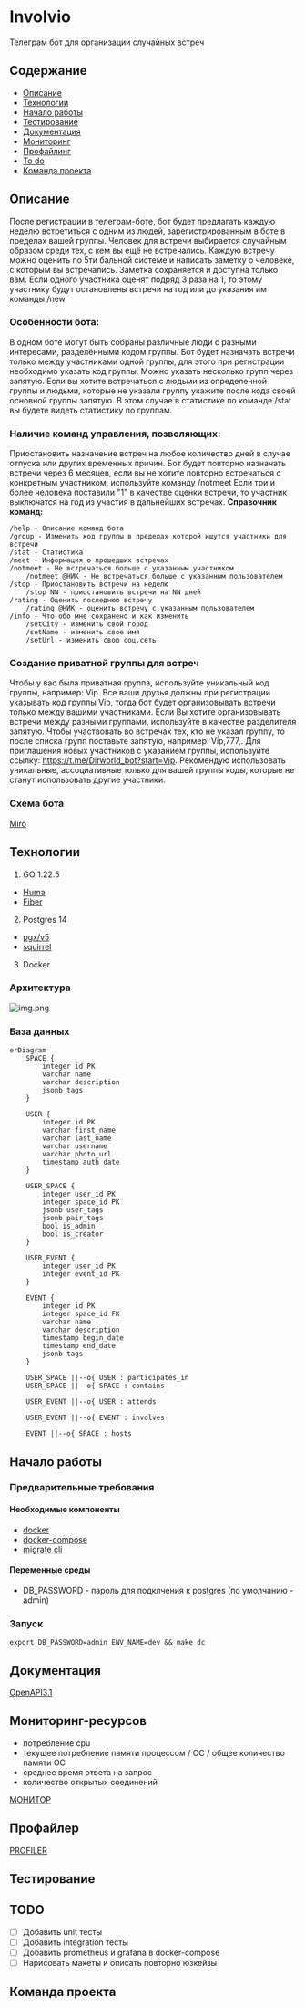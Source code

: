 # Involvio

Телеграм бот для организации случайных встреч

## Содержание
- [Описание](#Описание)
- [Технологии](#технологии)
- [Начало работы](#начало-работы)
- [Тестирование](#тестирование)
- [Документация](#Документация)
- [Мониторинг](#Мониторинг-ресурсов)
- [Профайлинг](#Профайлер)
- [To do](#todo)
- [Команда проекта](#команда-проекта)

## Описание
После регистрации в телеграм-боте, бот будет предлагать каждую неделю встретиться с одним из людей, зарегистрированным в боте в пределах вашей группы. Человек для встречи выбирается случайным образом среди тех, с кем вы ещё не встречались. Каждую встречу можно оценить по 5ти бальной системе и написать заметку о человеке, с которым вы встречались. Заметка сохраняется и доступна только вам.
Если одного участника оценят подряд 3 раза на 1, то этому участнику будут остановлены встречи на год или до указания им команды /new

### Особенности бота:
В одном боте могут быть собраны различные люди с разными интересами, разделёнными кодом группы. Бот будет назначать встречи только между участниками одной группы, для этого при регистрации необходимо указать код группы.
Можно указать несколько групп через запятую. Если вы хотите встречаться с людьми из определенной группы и людьми, которые не указали группу укажите после кода своей основной группы запятую. В этом случае в статистике по команде /stat вы будете видеть статистику по группам.

### Наличие команд управления, позволяющих:
Приостановить назначение встреч на любое количество дней в случае отпуска или других временных причин.
Бот будет повторно назначать встречи через 6 месяцев, если вы не хотите повторно встречаться с конкретным участником, используйте команду /notmeet
Если три и более человека поставили "1" в качестве оценки встречи, то участник выключатся на год из участия в дальнейших встречах.
**Справочник команд:**
```
/help - Описание команд бота
/group - Изменить код группы в пределах которой ищутся участники для встречи
/stat - Статистика
/meet - Информация о прошедших встречах
/notmeet - Не встречаться больше с указанным участником
    /notmeet @НИК - Не встречаться больше с указанным пользователем
/stop - Приостановить встречи на неделю
    /stop NN - приостановить встречи на NN дней
/rating - Оценить последнюю встречу
    /rating @НИК - оценить встречу с указанным пользователем
/info - Что обо мне сохранено и как изменить
    /setCity - изменить свой город
    /setName - изменить свое имя
    /setUrl - изменить свою соц.сеть
```
### Создание приватной группы для встреч
Чтобы у вас была приватная группа, используйте уникальный код группы, например: Vip. Все ваши друзья должны при регистрации указывать код группы Vip, тогда бот будет организовывать встречи только между вашими участниками. Если Вы хотите организовывать встречи между разными группами, используйте в качестве разделителя запятую. Чтобы участвовать во встречах тех, кто не указал группу, то после списка групп поставьте запятую, например: Vip,777,. Для приглашения новых участников с указанием группы, используйте ссылку: https://t.me/Dirworld_bot?start=Vip. Рекомендую использовать уникальные, ассоциативные только для вашей группы коды, которые не станут использовать другие участники.

### Схема бота
[Miro](https://miro.com/welcomeonboard/U2I4Q0xiZ0hlUzNuR0dadHBvN0Z0UVNnbktPdVR5VnAwVFVya1k2dkFsbzNrUzh6OTNYNXRvZVBtZXAxR3NXQXwzMDc0NDU3MzQ5MTY0OTMxNDg4fDI=?share_link_id=406521025617)

## Технологии

1. GO 1.22.5
- [Huma](https://huma.rocks/)
- [Fiber](https://github.com/gofiber/fiber)
2. Postgres 14
- [pgx/v5](https://github.com/jackc/pgx)
- [squirrel](https://github.com/Masterminds/squirrel)
3. Docker

### Архитектура
![img.png](docs/img/img.png)

### База данных
```mermaid
erDiagram
    SPACE {
        integer id PK
        varchar name
        varchar description
        jsonb tags
    }

    USER {
        integer id PK
        varchar first_name
        varchar last_name
        varchar username
        varchar photo_url
        timestamp auth_date
    }

    USER_SPACE {
        integer user_id PK
        integer space_id PK
        jsonb user_tags
        jsonb pair_tags
        bool is_admin
        bool is_creator
    }

    USER_EVENT {
        integer user_id PK
        integer event_id PK
    }

    EVENT {
        integer id PK
        integer space_id FK
        varchar name
        varchar description
        timestamp begin_date
        timestamp end_date
        jsonb tags
    }

    USER_SPACE ||--o{ USER : participates_in
    USER_SPACE ||--o{ SPACE : contains

    USER_EVENT ||--o{ USER : attends

    USER_EVENT ||--o{ EVENT : involves

    EVENT ||--o{ SPACE : hosts
```

## Начало работы

### Предварительные требования
#### Необходимые компоненты
- [docker](https://docs.docker.com/engine/install/)
- [docker-compose](https://docs.docker.com/compose/install/)
- [migrate cli](https://pkg.go.dev/github.com/golang-migrate/migrate/v4#readme-cli-usage)
#### Переменные среды
- DB_PASSWORD - пароль для подклчения к postgres (по умолчанию - admin)
### Запуск
```shell
export DB_PASSWORD=admin ENV_NAME=dev && make dc
```

## Документация
[OpenAPI3.1](http://127.0.0.1:9000/docs)

## Мониторинг-ресурсов
- потребление cpu
- текущее потребление памяти процессом / ОС / общее количество памяти OC
- среднее время ответа на запрос
- количество открытых соединений

[МОНИТОР](http://127.0.0.1:9000/monitor)

## Профайлер
[PROFILER](http://127.0.0.1:9000/debug/pprof/)

## Тестирование

## TODO
- [ ] Добавить unit тесты
- [ ] Добавить integration тесты
- [ ] Добавить prometheus и grafana в docker-compose
- [ ] Нарисовать макеты и описать повторно юзкейзы 

## Команда проекта

